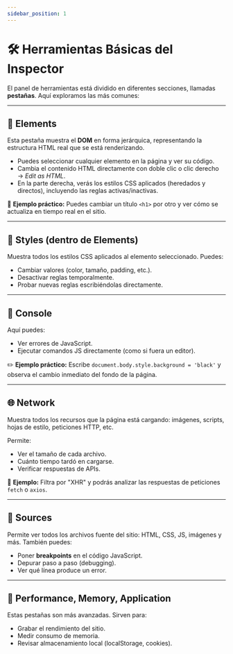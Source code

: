 ```yaml
---
sidebar_position: 1
---
```


# 🛠️ Herramientas Básicas del Inspector

El panel de herramientas está dividido en diferentes secciones, llamadas **pestañas**. Aquí exploramos las más comunes:

---

## 📁 Elements

Esta pestaña muestra el **DOM** en forma jerárquica, representando la estructura HTML real que se está renderizando.

- Puedes seleccionar cualquier elemento en la página y ver su código.
- Cambia el contenido HTML directamente con doble clic o clic derecho → *Edit as HTML*.
- En la parte derecha, verás los estilos CSS aplicados (heredados y directos), incluyendo las reglas activas/inactivas.

🔧 **Ejemplo práctico:**
Puedes cambiar un título `<h1>` por otro y ver cómo se actualiza en tiempo real en el sitio.

---

## 🎨 Styles (dentro de Elements)

Muestra todos los estilos CSS aplicados al elemento seleccionado. Puedes:
- Cambiar valores (color, tamaño, padding, etc.).
- Desactivar reglas temporalmente.
- Probar nuevas reglas escribiéndolas directamente.

---

## 💬 Console

Aquí puedes:
- Ver errores de JavaScript.
- Ejecutar comandos JS directamente (como si fuera un editor).

✏️ **Ejemplo práctico:**
Escribe `document.body.style.background = 'black'` y observa el cambio inmediato del fondo de la página.

---

## 🌐 Network

Muestra todos los recursos que la página está cargando: imágenes, scripts, hojas de estilo, peticiones HTTP, etc.

Permite:
- Ver el tamaño de cada archivo.
- Cuánto tiempo tardó en cargarse.
- Verificar respuestas de APIs.

🧪 **Ejemplo:**
Filtra por "XHR" y podrás analizar las respuestas de peticiones `fetch` o `axios`.

---

## 🧠 Sources

Permite ver todos los archivos fuente del sitio: HTML, CSS, JS, imágenes y más. También puedes:
- Poner **breakpoints** en el código JavaScript.
- Depurar paso a paso (debugging).
- Ver qué línea produce un error.

---

## 🧪 Performance, Memory, Application

Estas pestañas son más avanzadas. Sirven para:
- Grabar el rendimiento del sitio.
- Medir consumo de memoria.
- Revisar almacenamiento local (localStorage, cookies).
